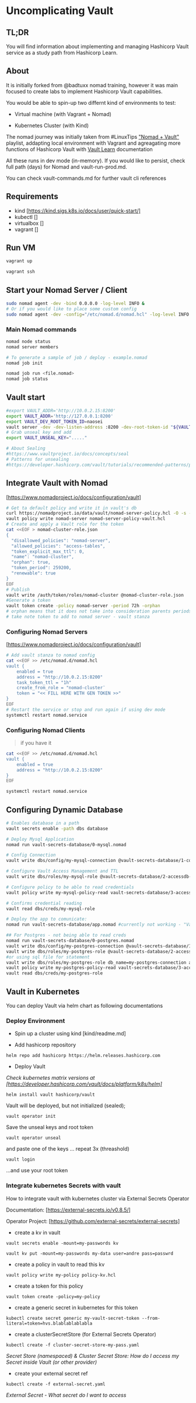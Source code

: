 # Uncomplicating Vault

## TL;DR

You will find information about implementing and managing Hashicorp Vault service as a study path from Hashicorp Learn.

## About

It is initially forked from @badtuxx nomad training, however it was main focused to create labs to implement Hashicorp Vault capabilities.

You would be able to spin-up two differnt kind of environments to test:

- Virtual machine (with Vagrant + Nomad)

- Kubernetes Cluster (with Kind)

The nomad journey was initially taken from #LinuxTips ["Nomad + Vault"](https://www.youtube.com/playlist?list=PLf-O3X2-mxDlBQW_1kb_RT6LcYX_XwyAG) playlist, addapting local environment with Vagrant and agreagating more functions of Hashicorp Vault with [Vault Learn](https://learn.hashicorp.com/vault) documentation

All these runs in dev mode (in-memory). If you would like to persist, check full path (days) for Nomad and vault-run-prod.md.

You can check vault-commands.md for further vault cli references

## Requirements

- kind [https://kind.sigs.k8s.io/docs/user/quick-start/]
- kubectl []
- virtualbox []
- vagrant []

## Run VM

```bash
vagrant up

vagrant ssh
```

## Start your Nomad Server / Client

```bash
sudo nomad agent -dev -bind 0.0.0.0 -log-level INFO &
# Or if you would like to place some custom config 
sudo nomad agent -dev -config="/etc/nomad.d/nomad.hcl" -log-level INFO &
```

### Main Nomad commands

```bash
nomad node status
nomad server members

# To generate a sample of job / deploy - example.nomad
nomad job init 

nomad job run <file.nomad>
nomad job status
```

## Vault start

```bash
#export VAULT_ADDR='http://10.0.2.15:8200'
export VAULT_ADDR='http://127.0.0.1:8200'
export VAULT_DEV_ROOT_TOKEN_ID=naosei
vault server -dev -dev-listen-address :8200 -dev-root-token-id "${VAULT_DEV_ROOT_TOKEN_ID}" &
# Grab unseal key and add 
export VAULT_UNSEAL_KEY="....."

# About Sealing 
#https://www.vaultproject.io/docs/concepts/seal
# Patterns for unsealing 
#https://developer.hashicorp.com/vault/tutorials/recommended-patterns/pattern-unseal?in=vault%2Frecommended-patterns

```

## Integrate Vault with Nomad

[https://www.nomadproject.io/docs/configuration/vault]

```bash
# Get ta default policy and write it in vault's db
curl https://nomadproject.io/data/vault/nomad-server-policy.hcl -O -s -L
vault policy write nomad-server nomad-server-policy-vault.hcl
# Create and apply a Vault role for the token
cat <<EOF > nomad-cluster-role.json
{
  "disallowed_policies": "nomad-server",
  "allowed_policies": "access-tables",
  "token_explicit_max_ttl": 0,
  "name": "nomad-cluster",
  "orphan": true,
  "token_period": 259200,
  "renewable": true
}
EOF
# Publish 
vault write /auth/token/roles/nomad-cluster @nomad-cluster-role.json
#Generate a token
vault token create -policy nomad-server -period 72h -orphan 
# orphan means that it does not take into consideration parents periods policy
# take note token to add to nomad server - vault stanza
```

### Configuring Nomad Servers

[https://www.nomadproject.io/docs/configuration/vault]

```bash
# Add vault stanza to nomad config 
cat <<EOF >> /etc/nomad.d/nomad.hcl
vault {
    enabled = true
    address = "http://10.0.2.15:8200"
    task_token_ttl = "1h"
    create_from_role = "nomad-cluster¨
    token = "<< FILL HERE WITH GEN TOKEN >>"
}
EOF
# Restart the service or stop and run again if using dev mode
systemctl restart nomad.service
```

### Configuring Nomad Clients

> if you have it

```bash
cat <<EOF >> /etc/nomad.d/nomad.hcl
vault {
    enabled = true
    address = "http://10.0.2.15:8200"
}
EOF

systemctl restart nomad.service
```

## Configuring Dynamic Database

```bash
# Enables database in a path
vault secrets enable -path dbs database

# Deploy Mysql Application
nomad run vault-secrets-database/0-mysql.nomad

# Config Connection
vault write dbs/config/my-mysql-connection @vault-secrets-database/1-connection-mysql.json

# Configure Vault Access Management and TTL
vault write dbs/roles/my-mysql-role @vault-secrets-database/2-accessdb-role-mysql.json

# Configure policy to be able to read credentials
vault policy write my-mysql-policy-read vault-secrets-database/3-access-tables-policy-mysql.hcl

# Confirms credential reading
vault read dbs/creds/my-mysql-role 

# Deploy the app to comunicate:
nomad run vault-secrets-database/app.nomad #currently not working - "Vault not enabled and Vault policies requested" 

## For Postgres - not being able to read creds 
nomad run vault-secrets-database/0-postgres.nomad
vault write dbs/config/my-postgres-connection @vault-secrets-database/1-connection-postgres.json
vault write dbs/roles/my-postgres-role @vault-secrets-database/2-accessdb-role-postgres.json
#or using sql file for statement
vault write dbs/roles/my-postgres-role db_name=my-postgres-connection allowed_roles=my-postgres-role creation_statements=@vault-secrets-database/2-accessdb-role-postgres.sql default_tl=1h max_ttl=24h
vault policy write my-postgres-policy-read vault-secrets-database/3-access-tables-policy-pgsql.hcl
vault read dbs/creds/my-postgres-role
```

## Vault in Kubernetes

You can deploy Vault via helm chart as following documentations 

### Deploy Environment

- Spin up a cluster using kind [kind/readme.md]

- Add hashicorp repository

`helm repo add hashicorp https://helm.releases.hashicorp.com`

- Deploy Vault

*Check kubernetes matrix versions at [https://developer.hashicorp.com/vault/docs/platform/k8s/helm]*

`helm install vault hashicorp/vault`

Vault will be deployed, but not initialized (sealed);

`vault operator init`

Save the unseal keys and root token

`vault operator unseal`

and paste one of the keys ... repeat 3x (threashold)

`vault login`

...and use your root token

### Integrate kubernetes Secrets with vault

How to integrate vault with kubernetes cluster via External Secrets Operator

Documentation: [https://external-secrets.io/v0.8.5/]

Operator Project: [https://github.com/external-secrets/external-secrets]

- create a kv in vault

`vault secrets enable -mount=my-passwords kv`

`vault kv put -mount=my-passwords my-data user=andre pass=passwrd`

- create a policy in vault to read this kv

`vault policy write my-policy policy-kv.hcl`

- create a token for this policy

`vault token create -policy=my-policy`

- create a generic secret in kubernetes for this token

`kubectl create secret generic my-vault-secret-token --from-literal=token=hvs.blablablablabla`

- create a clusterSecretStore (for External Secrets Operator)

`kubectl create -f cluster-secret-store-my-pass.yaml`

*Secret Store (namespaced) & Cluster Secret Store: How do I access my Secret inside Vault (or other provider)*

- create your external secret ref

`kubectl create -f external-secret.yaml`

*External Secret - What secret do I want to access*


